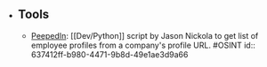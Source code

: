 - ## Tools
	- [PeepedIn](https://github.com/chm0dx/peepedIn): [[Dev/Python]] script by Jason Nickola to get list of employee profiles from a company's profile URL. #OSINT
	  id:: 637412ff-b980-4471-9b8d-49e1ae3d9a66